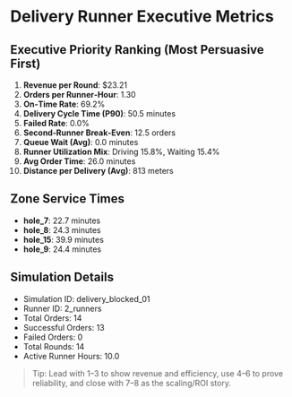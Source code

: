 # Delivery Runner Executive Metrics

## Executive Priority Ranking (Most Persuasive First)
1. **Revenue per Round**: $23.21
2. **Orders per Runner‑Hour**: 1.30
3. **On‑Time Rate**: 69.2%
4. **Delivery Cycle Time (P90)**: 50.5 minutes
5. **Failed Rate**: 0.0%
6. **Second‑Runner Break‑Even**: 12.5 orders
7. **Queue Wait (Avg)**: 0.0 minutes
8. **Runner Utilization Mix**: Driving 15.8%, Waiting 15.4%
9. **Avg Order Time**: 26.0 minutes
10. **Distance per Delivery (Avg)**: 813 meters

## Zone Service Times
- **hole_7**: 22.7 minutes
- **hole_8**: 24.3 minutes
- **hole_15**: 39.9 minutes
- **hole_9**: 24.4 minutes


## Simulation Details
- Simulation ID: delivery_blocked_01
- Runner ID: 2_runners
- Total Orders: 14
- Successful Orders: 13
- Failed Orders: 0
- Total Rounds: 14
- Active Runner Hours: 10.0

> Tip: Lead with 1–3 to show revenue and efficiency, use 4–6 to prove reliability, and close with 7–8 as the scaling/ROI story.
